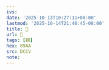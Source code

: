 ```yaml
---
ivs:
date: '2025-10-13T10:27:11+08:00'
lastmod: '2025-10-14T21:46:45-08:00'
title: 􁮳
url: 􁮳
tags: [親]
hex: 89AA
src: DCCV
note:
---
```

